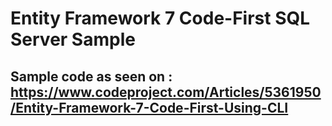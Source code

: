 # Entity Framework 7 Code-First SQL Server Sample
## Sample code as seen on : https://www.codeproject.com/Articles/5361950/Entity-Framework-7-Code-First-Using-CLI